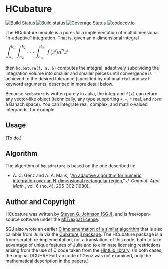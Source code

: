 # HCubature

[![Build Status](https://travis-ci.org/stevengj/HCubature.jl.svg?branch=master)](https://travis-ci.org/stevengj/HCubature.jl)
[![Build status](https://ci.appveyor.com/api/projects/status/olda8nsbsp7yn41n?svg=true)](https://ci.appveyor.com/project/StevenGJohnson/hcubature-jl)
[![Coverage Status](https://coveralls.io/repos/stevengj/HCubature.jl/badge.svg?branch=master&service=github)](https://coveralls.io/github/stevengj/HCubature.jl?branch=master)
[![codecov.io](http://codecov.io/github/stevengj/HCubature.jl/coverage.svg?branch=master)](http://codecov.io/github/stevengj/HCubature.jl?branch=master)

The HCubature module is a pure-Julia implementation of
multidimensional "h-adaptive" integration.  That is, given
an n-dimensional integral

![n-dimensional integral](integral.png)

then `hcubature(f, a, b)` computes the integral, adaptively subdividing
the integration volume into smaller and smaller pieces until convergence
is achieved to the desired tolerance (specified by optional `rtol` and
`atol` keyword arguments, described in more detail below.

Because `hcubature` is written purely in Julia, the integrand `f(x)`
can return any vector-like object (technically, any type supporting
`+`, `-`, `*` real, and `norm`: a Banach space).  You can integrate
real, complex, and matrix-valued integrands, for example.

## Usage

(To do.)

## Algorithm

The algorithm of `hquadrature` is based on the one described in:

* A. C. Genz and A. A. Malik, "[An adaptive algorithm for numeric integration over an N-dimensional rectangular region](https://doi.org/10.1016/0771-050X(80)90039-X)," *J. Comput. Appl. Math.*, vol. 6 (no. 4), 295-302 (1980).

## Author and Copyright

HCubature was written by [Steven G. Johnson
(SGJ)](http://math.mit.edu/~stevenj/), and is free/open-source
software under the [MIT/expat license](LICENSE.md).

SGJ also wrote an earlier [C implementation of a similar
algorithm](http://ab-initio.mit.edu/wiki/index.php/Cubature) that is
also callable from Julia via the [Cubature.jl
package](https://github.com/stevengj/Cubature.jl).  The HCubature
package is a from-scratch re-implementation, not a translation, of
this code, both to take advantage of unique features of Julia and to
eliminate licensing restrictions arising from the use of C code taken
from the [HIntLib library](http://mint.sbg.ac.at/HIntLib/).   (In both
cases, the original DCUHRE Fortran code of Genz was not examined, only
the mathematical description in the papers.)
